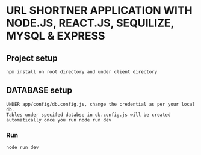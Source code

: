 # URL SHORTNER APPLICATION WITH NODE.JS, REACT.JS, SEQUILIZE, MYSQL & EXPRESS

## Project setup
```
npm install on root directory and under client directory

```

## DATABASE setup
```
UNDER app/config/db.config.js, change the credential as per your local db. 
Tables under specifed databse in db.config.js will be created automatically once you run node run dev

```

### Run
```
node run dev

```
